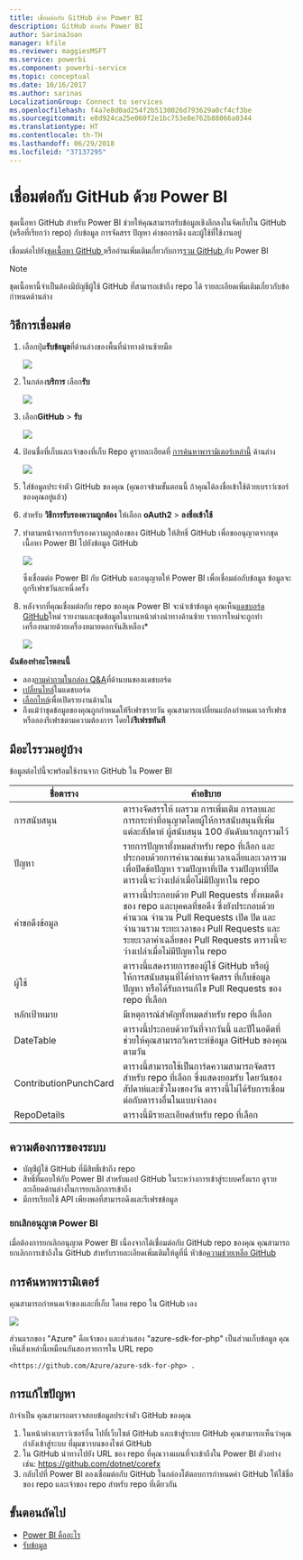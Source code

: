 ```yaml
---
title: เชื่อมต่อกับ GitHub ด้วย Power BI
description: GitHub สำหรับ Power BI
author: SarinaJoan
manager: kfile
ms.reviewer: maggiesMSFT
ms.service: powerbi
ms.component: powerbi-service
ms.topic: conceptual
ms.date: 10/16/2017
ms.author: sarinas
LocalizationGroup: Connect to services
ms.openlocfilehash: f4a7e8d0ad254f2b5130026d793629a0cf4cf3be
ms.sourcegitcommit: e8d924ca25e060f2e1bc753e8e762b88066a0344
ms.translationtype: HT
ms.contentlocale: th-TH
ms.lasthandoff: 06/29/2018
ms.locfileid: "37137295"
---
```

# <a name="connect-to-github-with-power-bi"></a>เชื่อมต่อกับ GitHub ด้วย Power BI
ชุดเนื้อหา GitHub สำหรับ Power BI ช่วยให้คุณสามารถรับข้อมูลเชิงลึกลงในจัดเก็บใน GitHub (หรือที่เรียกว่า repo) กับข้อมูล การจัดสรร ปัญหา คำขอการดึง และผู้ใช้ที่ใช้งานอยู่

เชื่อมต่อไปยัง[ชุดเนื้อหา GitHub ](https://app.powerbi.com/getdata/services/github)หรืออ่านเพิ่มเติมเกี่ยวกับการ[รวม GitHub ](https://powerbi.microsoft.com/integrations/github)กับ Power BI

>[!NOTE]
>ชุดเนื้อหานี้จำเป็นต้องมีบัญชีผู้ใช้ GitHub ที่สามารถเข้าถึง repo ได้ รายละเอียดเพิ่มเติมเกี่ยวกับข้อกำหนดด้านล่าง

## <a name="how-to-connect"></a>วิธีการเชื่อมต่อ
1. เลือกปุ่ม**รับข้อมูล**ที่ด้านล่างของพื้นที่นำทางด้านซ้ายมือ
   
   ![](media/service-connect-to-github/pbi_getdata.png) 
2. ในกล่อง**บริการ** เลือก**รับ**
   
   ![](media/service-connect-to-github/pbi_get_services.png) 
3. เลือก**GitHub** \> **รับ**
   
   ![](media/service-connect-to-github/github.png)
4. ป้อนชื่อที่เก็บและเจ้าของที่เก็บ Repo ดูรายละเอียดที่ [การค้นหาพารามิเตอร์เหล่านี้](#FindingParams) ด้านล่าง
   
   ![](media/service-connect-to-github/pbi_github1.png)
5. ใส่ข้อมูลประจำตัว GitHub ของคุณ (คุณอาจข้ามขั้นตอนนี้ ถ้าคุณได้ลงชื่อเข้าใช้ด้วยเบราว์เซอร์ของคุณอยู่แล้ว) 
6. สำหรับ **วิธีการรับรองความถูกต้อง** ให้เลือก **oAuth2** \> **ลงชื่อเข้าใช้** 
7. ทำตามหน้าจอการรับรองความถูกต้องของ GitHub ให้สิทธิ์ GitHub เพื่อขออนุญาตจากชุดเนื้อหา Power BI ไปยังข้อมูล GitHub
   
   ![](media/service-connect-to-github/github_authorize.png)
   
   ซึ่งเชื่อมต่อ Power BI กับ GitHub และอนุญาตให้ Power BI เพื่อเชื่อมต่อกับข้อมูล  ข้อมูลจะถูกรีเฟรชวันละหนึ่งครั้ง
8. หลังจากที่คุณเชื่อมต่อกับ repo ของคุณ Power BI จะนำเข้าข้อมูล คุณเห็น[แดชบอร์ด GitHub](https://powerbi.microsoft.com/integrations/github)ใหม่ รายงานและชุดข้อมูลในบานหน้าต่างนำทางด้านซ้าย รายการใหม่จะถูกทำเครื่องหมายด้วยเครื่องหมายดอกจันสีเหลือง\*
   
   ![](media/service-connect-to-github/pbi_githubdash.png)

**ฉันต้องทำอะไรตอนนี้**

* ลอง[ถามคำถามในกล่อง Q&A](power-bi-q-and-a.md)ที่ด้านบนของแดชบอร์ด
* [เปลี่ยนไทล์](service-dashboard-edit-tile.md)ในแดชบอร์ด
* [เลือกไทล์](service-dashboard-tiles.md)เพื่อเปิดรายงานด้านใน
* ถึงแม้ว่าชุดข้อมูลของคุณถูกกำหนดให้รีเฟรซรายวัน คุณสามารถเปลี่ยนแปลงกำหนดเวลารีเฟรช หรือลองรีเฟรชตามความต้องการ โดยใช้**รีเฟรชทันที**

## <a name="whats-included"></a>มีอะไรรวมอยู่บ้าง
ข้อมูลต่อไปนี้จะพร้อมใช้งานจาก GitHub ใน Power BI     

| ชื่อตาราง | คำอธิบาย |
| --- | --- |
| การสนับสนุน |ตารางจัดสรรให้ ผลรวม การเพิ่มเติม การลบและการกระทำที่อนุญาตโดยผู้ให้การสนับสนุนที่เพิ่มแต่ละสัปดาห์ ผู้สนับสนุน 100 อันดับแรกถูกรวมไว้ |
| ปัญหา |รายการปัญหาทั้งหมดสำหรับ repo ที่เลือก และประกอบด้วยการคำนวณเช่นเวลาเฉลี่ยและเวลารวมเพื่อปิดข้อปัญหา รวมปัญหาที่เปิด รวมปัญหาที่ปิด ตารางนี้จะว่างเปล่าเมื่อไม่มีปัญหาใน repo |
| คำขอดึงข้อมูล |ตารางนี้ประกอบด้วย Pull Requests ทั้งหมดดึงของ repo และบุคคลที่ขอดึง ซึ่งยังประกอบด้วยคำนวณ จำนวน Pull Requests เปิด ปิด และจำนวนรวม ระยะเวลาของ Pull Requests และระยะเวลาค่าเฉลี่ยของ Pull Requests ตารางนี้จะว่างเปล่าเมื่อไม่มีปัญหาใน repo |
| ผู้ใช้ |ตารางนี้แสดงรายการของผู้ใช้ GitHub หรือผู้ให้การสนับสนุนที่ได้ทำการจัดสรร ที่เก็บข้อมูลปัญหา หรือได้รับการแก้ไข Pull Requests ของ repo ที่เลือก |
| หลักเป้าหมาย |มีเหตุการณ์สำคัญทั้งหมดสำหรับ repo ที่เลือก |
| DateTable |ตารางนี้ประกอบด้วยวันที่จากวันนี้ และปีในอดีตที่ช่วยให้คุณสามารถวิเคราะห์ข้อมูล GitHub ของคุณตามวัน |
| ContributionPunchCard |ตารางนี้สามารถใช้เป็นการ์ดความสามารถจัดสรรสำหรับ repo ที่เลือก ซึ่งแสดงยอมรับ โดยวันของสัปดาห์และชั่วโมงของวัน ตารางนี้ไม่ได้รับการเชื่อมต่อกับตารางอื่นในแบบจำลอง |
| RepoDetails |ตารางนี้มีรายละเอียดสำหรับ repo ที่เลือก |

## <a name="system-requirements"></a>ความต้องการของระบบ
* บัญชีผู้ใช้ GitHub ที่มีสิทธิ์เข้าถึง repo  
* สิทธิ์ที่มอบให้กับ Power BI สำหรับแอป GitHub ในระหว่างการเข้าสู่ระบบครั้งแรก ดูรายละเอียดด้านล่างในการยกเลิกการเข้าถึง  
* มีการเรียกใช้ API เพียงพอที่สามารถดึงและรีเฟรชข้อมูล  

### <a name="de-authorize-power-bi"></a>ยกเลิกอนุญาต Power BI
เมื่อต้องการยกเลิกอนุญาต Power BI เนื่องจากได้เชื่อมต่อกับ GitHub repo ของคุณ คุณสามารถยกเลิกการเข้าถึงใน GitHub สำหรับรายละเอียดเพิ่มเติมให้ดูที่นี่ หัวข้อ[ความช่วยเหลือ GitHub](https://help.github.com/articles/keeping-your-ssh-keys-and-application-access-tokens-safe/#reviewing-your-authorized-applications-oauth)

<a name="FindingParams"></a>

## <a name="finding-parameters"></a>การค้นหาพารามิเตอร์
คุณสามารถกำหนดเจ้าของและที่เก็บ โดยด repo ใน GitHub เอง

![](media/service-connect-to-github/github_ownerrepo.png)

ส่วนแรกของ "Azure" คือเจ้าของ และส่วนสอง "azure-sdk-for-php" เป็นส่วนเก็บข้อมูล  คุณเห็นสิ่งเหล่านี้เหมือนกันสองรายการใน URL repo

    <https://github.com/Azure/azure-sdk-for-php> .

## <a name="troubleshooting"></a>การแก้ไขปัญหา
ถ้าจำเป็น คุณสามารถตรวจสอบข้อมูลประจำตัว GitHub ของคุณ  

1. ในหน้าต่างเบราว์เซอร์อื่น ไปที่เว็บไซต์ GitHub และเข้าสู่ระบบ GitHub คุณสามารถเห็นว่าคุณกำลังเข้าสู่ระบบ ที่มุมขวาบนของไซต์ GitHub    
2. ใน GitHub นำทางไปยัง URL ของ repo ที่คุณวางแผนที่จะเข้าถึงใน Power BI ตัวอย่างเช่น: https://github.com/dotnet/corefx  
3. กลับไปที่ Power BI ลองเชื่อมต่อกับ GitHub ในกล่องโต้ตอบการกำหนดค่า GitHub ให้ใช้ชื่อของ repo และเจ้าของ repo สำหรับ repo ที่เดียวกัน  

## <a name="next-steps"></a>ขั้นตอนถัดไป
* [Power BI คืออะไร](power-bi-overview.md)
* [รับข้อมูล](service-get-data.md)
